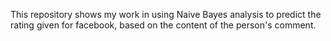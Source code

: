 This repository shows my work in using Naive Bayes analysis to predict the rating given for facebook, based on the content of the person's comment.
